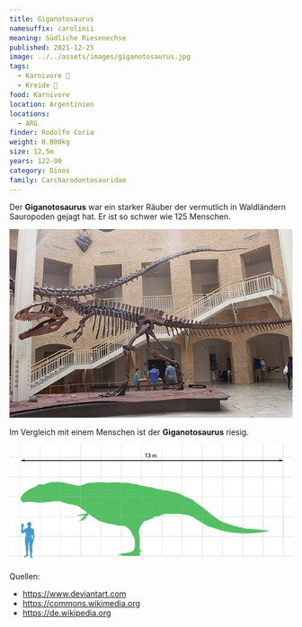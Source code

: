 ```yaml
---
title: Giganotosaurus
namesuffix: carolinii
meaning: Südliche Riesenechse
published: 2021-12-25
image: ../../assets/images/giganotosaurus.jpg
tags:
  - Karnivore 🥩
  - Kreide 🦴
food: Karnivore
location: Argentinien
locations:
  - ARG
finder: Rodolfo Coria
weight: 8.000kg
size: 12,5m
years: 122-90
category: Dinos
family: Carcharodontosauridae
---
```

Der **Giganotosaurus** war ein starker Räuber der vermutlich in Waldländern Sauropoden gejagt hat. Er ist so schwer wie 125 Menschen.

![Giganotosaurusskelett](../../assets/images/giganotosaurus-skelett.jpg)

Im Vergleich mit einem Menschen ist der **Giganotosaurus** riesig.

![Größen Vergleich Giganotosaurus ](../../assets/images/giganotosaurusvergleich.png)

Quellen:

* <https://www.deviantart.com>
* <https://commons.wikimedia.org>
* <https://de.wikipedia.org>
